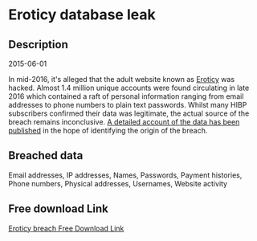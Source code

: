 # Eroticy database leak

## Description

2015-06-01

In mid-2016, it's alleged that the adult website known as  <a href="http://eroticy.com" target="_blank" rel="noopener">Eroticy</a> was hacked. Almost 1.4 million unique accounts were found circulating in late 2016 which contained a raft of personal information ranging from email addresses to phone numbers to plain text passwords. Whilst many HIBP subscribers confirmed their data was legitimate, the actual source of the breach remains inconclusive. <a href="https://www.troyhunt.com/a-data-breach-investigation-blow-by-blow" target="_blank" rel="noopener">A detailed account of the data has been published</a> in the hope of identifying the origin of the breach.

## Breached data

Email addresses, IP addresses, Names, Passwords, Payment histories, Phone numbers, Physical addresses, Usernames, Website activity

## Free download Link

[Eroticy breach Free Download Link](https://link-to.net/1229997/609.9540876589789/dynamic/?r=aHR0cHM6Ly93d3cubWVkaWFmaXJlLmNvbS92aWV3L0pNV3FKMlMyUXJOVTE1Ny9lcm90aWN5LmNvbS9maWxl)